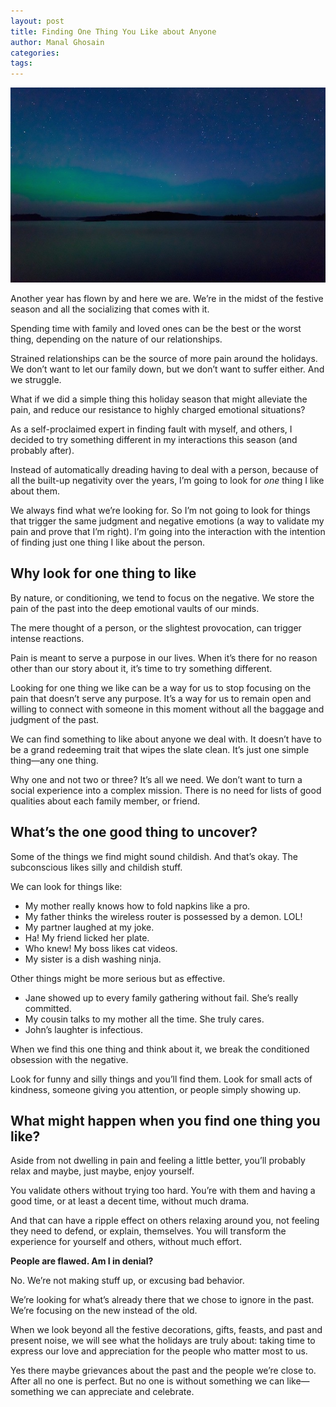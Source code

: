 ```yaml
---
layout: post
title: Finding One Thing You Like about Anyone
author: Manal Ghosain
categories:
tags:
---
```


![Stars at night](/images/bright-stars.jpg)

Another year has flown by and here we are. We’re in the midst of the festive season and all the socializing that comes with it.

Spending time with family and loved ones can be the best or the worst thing, depending on the nature of our relationships.

Strained relationships can be the source of more pain around the holidays. We don’t want to let our family down, but we don’t want to suffer either. And we struggle.

What if we did a simple thing this holiday season that might alleviate the pain, and reduce our resistance to highly charged emotional situations?

As a self-proclaimed expert in finding fault with myself, and others, I decided to try something different in my interactions this season (and probably after).

Instead of automatically dreading having to deal with a person, because of all the built-up negativity over the years, I’m going to look for _one_ thing I like about them.

We always find what we’re looking for. So I’m not going to look for things that trigger the same judgment and negative emotions (a way to validate my pain and prove that I’m right). I’m going into the interaction with the intention of finding just one thing I like about the person.

## Why look for one thing to like

By nature, or conditioning, we tend to focus on the negative. We store the pain of the past into the deep emotional vaults of our minds.

The mere thought of a person, or the slightest provocation, can trigger intense reactions.

Pain is meant to serve a purpose in our lives. When it’s there for no reason other than our story about it, it’s time to try something different.

Looking for one thing we like can be a way for us to stop focusing on the pain that doesn’t serve any purpose. It’s a way for us to remain open and willing to connect with someone in this moment without all the baggage and judgment of the past.

We can find something to like about anyone we deal with. It doesn’t have to be a grand redeeming trait that wipes the slate clean. It’s just one simple thing—any one thing.

Why one and not two or three? It’s all we need. We don’t want to turn a social experience into a complex mission. There is no need for lists of good qualities about each family member, or friend.

## What’s the one good thing to uncover?

Some of the things we find might sound childish. And that’s okay. The subconscious likes silly and childish stuff.

We can look for things like:

- My mother really knows how to fold napkins like a pro.
- My father thinks the wireless router is possessed by a demon. LOL!
- My partner laughed at my joke.
- Ha! My friend licked her plate.
- Who knew! My boss likes cat videos.
- My sister is a dish washing ninja.

Other things might be more serious but as effective.

- Jane showed up to every family gathering without fail. She’s really committed.
- My cousin talks to my mother all the time. She truly cares.
- John’s laughter is infectious.

When we find this one thing and think about it, we break the conditioned obsession with the negative.

Look for funny and silly things and you’ll find them. Look for small acts of kindness, someone giving you attention, or people simply showing up.

## What might happen when you find one thing you like?

Aside from not dwelling in pain and feeling a little better, you’ll probably relax and maybe, just maybe, enjoy yourself.

You validate others without trying too hard. You’re with them and having a good time, or at least a decent time, without much drama.

And that can have a ripple effect on others relaxing around you, not feeling they need to defend, or explain, themselves. You will transform the experience for yourself and others, without much effort.

**People are flawed. Am I in denial?**

No. We’re not making stuff up, or excusing bad behavior.

We’re looking for what’s already there that we chose to ignore in the past. We’re focusing on the new instead of the old.

When we look beyond all the festive decorations, gifts, feasts, and past and present noise, we will see what the holidays are truly about: taking time to express our love and appreciation for the people who matter most to us.

Yes there maybe grievances about the past and the people we’re close to. After all no one is perfect. But no one is without something we can like—something we can appreciate and celebrate.